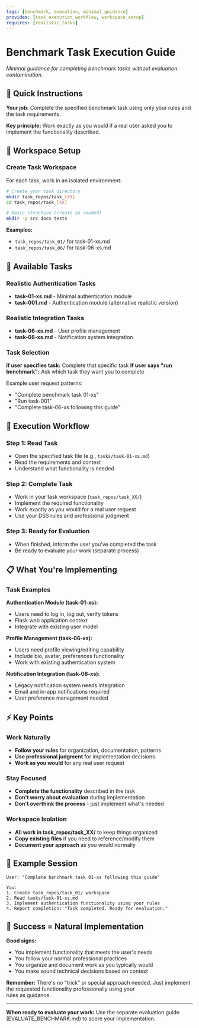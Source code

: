 ```yaml
---
tags: [benchmark, execution, minimal_guidance]
provides: [task_execution_workflow, workspace_setup]
requires: [realistic_tasks]
---
```


# Benchmark Task Execution Guide

*Minimal guidance for completing benchmark tasks without evaluation contamination.*

## 🎯 Quick Instructions

**Your job:** Complete the specified benchmark task using only your rules and the task requirements.

**Key principle:** Work exactly as you would if a real user asked you to implement the functionality described.

## 📁 Workspace Setup

### Create Task Workspace

For each task, work in an isolated environment:

```bash
# Create your task directory
mkdir task_repos/task_[XX]
cd task_repos/task_[XX]

# Basic structure (create as needed)
mkdir -p src docs tests
```

**Examples:**

- `task_repos/task_01/` for task-01-xs.md
- `task_repos/task_06/` for task-06-xs.md

## 🎯 Available Tasks

### Realistic Authentication Tasks

- **task-01-xs.md** - Minimal authentication module
- **task-001.md** - Authentication module (alternative realistic version)

### Realistic Integration Tasks

- **task-06-xs.md** - User profile management
- **task-08-xs.md** - Notification system integration

### Task Selection

**If user specifies task:** Complete that specific task
**If user says "run benchmark":** Ask which task they want you to complete

Example user request patterns:

- "Complete benchmark task 01-xs"
- "Run task-001"
- "Complete task-06-xs following this guide"

## 🚀 Execution Workflow

### Step 1: Read Task

- Open the specified task file (e.g., `tasks/task-01-xs.md`)
- Read the requirements and context
- Understand what functionality is needed

### Step 2: Complete Task

- Work in your task workspace (`task_repos/task_XX/`)
- Implement the required functionality
- Work exactly as you would for a real user request
- Use your DSS rules and professional judgment

### Step 3: Ready for Evaluation

- When finished, inform the user you've completed the task
- Be ready to evaluate your work (separate process)

## 📋 What You're Implementing

### Task Examples

**Authentication Module (task-01-xs):**

- Users need to log in, log out, verify tokens
- Flask web application context
- Integrate with existing user model

**Profile Management (task-06-xs):**

- Users need profile viewing/editing capability
- Include bio, avatar, preferences functionality
- Work with existing authentication system

**Notification Integration (task-08-xs):**

- Legacy notification system needs integration
- Email and in-app notifications required
- User preference management needed

## ⚡ Key Points

### Work Naturally

- **Follow your rules** for organization, documentation, patterns
- **Use professional judgment** for implementation decisions
- **Work as you would** for any real user request

### Stay Focused

- **Complete the functionality** described in the task
- **Don't worry about evaluation** during implementation
- **Don't overthink the process** - just implement what's needed

### Workspace Isolation

- **All work in task_repos/task_XX/** to keep things organized
- **Copy existing files** if you need to reference/modify them
- **Document your approach** as you would normally

## 🔄 Example Session

```text
User: "Complete benchmark task 01-xs following this guide"

You: 
1. Create task_repos/task_01/ workspace
2. Read tasks/task-01-xs.md 
3. Implement authentication functionality using your rules
4. Report completion: "Task completed. Ready for evaluation."
```

## 🎯 Success = Natural Implementation

**Good signs:**

- You implement functionality that meets the user's needs
- You follow your normal professional practices
- You organize and document work as you typically would
- You make sound technical decisions based on context

**Remember:** There's no "trick" or special approach needed. Just implement the requested functionality professionally using your  
rules as guidance.

---

**When ready to evaluate your work:** Use the separate evaluation guide (EVALUATE_BENCHMARK.md) to score your implementation.
